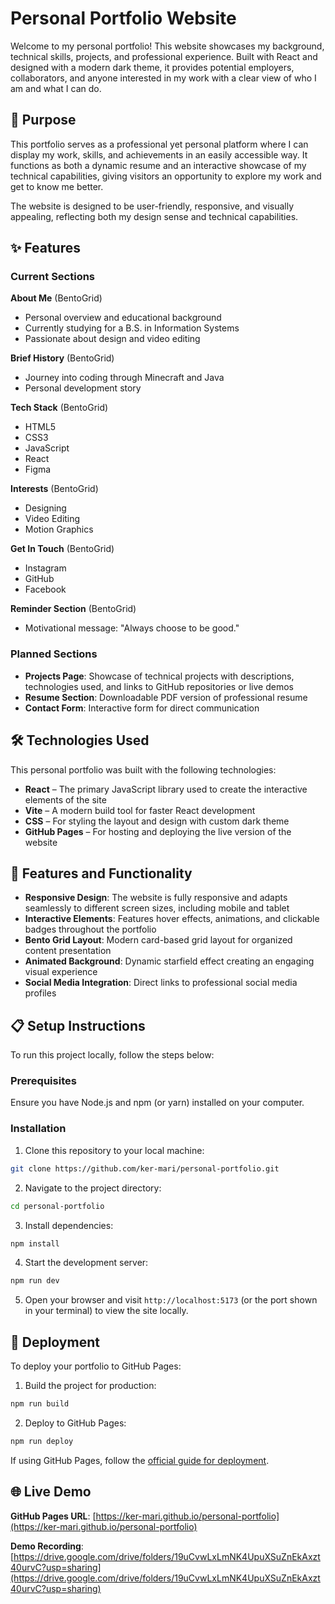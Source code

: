 # Personal Portfolio Website

Welcome to my personal portfolio! This website showcases my background, technical skills, projects, and professional experience. Built with React and designed with a modern dark theme, it provides potential employers, collaborators, and anyone interested in my work with a clear view of who I am and what I can do.

## 🌟 Purpose

This portfolio serves as a professional yet personal platform where I can display my work, skills, and achievements in an easily accessible way. It functions as both a dynamic resume and an interactive showcase of my technical capabilities, giving visitors an opportunity to explore my work and get to know me better.

The website is designed to be user-friendly, responsive, and visually appealing, reflecting both my design sense and technical capabilities.

## ✨ Features

### Current Sections

**About Me** (BentoGrid)
- Personal overview and educational background
- Currently studying for a B.S. in Information Systems
- Passionate about design and video editing

**Brief History** (BentoGrid)
- Journey into coding through Minecraft and Java
- Personal development story

**Tech Stack** (BentoGrid)
- HTML5 
- CSS3
- JavaScript
- React
- Figma

**Interests** (BentoGrid)
- Designing
- Video Editing
- Motion Graphics

**Get In Touch** (BentoGrid)
- Instagram
- GitHub
- Facebook

**Reminder Section** (BentoGrid)
- Motivational message: "Always choose to be good."

### Planned Sections

- **Projects Page**: Showcase of technical projects with descriptions, technologies used, and links to GitHub repositories or live demos
- **Resume Section**: Downloadable PDF version of professional resume
- **Contact Form**: Interactive form for direct communication

## 🛠️ Technologies Used

This personal portfolio was built with the following technologies:

- **React** – The primary JavaScript library used to create the interactive elements of the site
- **Vite** – A modern build tool for faster React development
- **CSS** – For styling the layout and design with custom dark theme
- **GitHub Pages** – For hosting and deploying the live version of the website

## 🎨 Features and Functionality

- **Responsive Design**: The website is fully responsive and adapts seamlessly to different screen sizes, including mobile and tablet
- **Interactive Elements**: Features hover effects, animations, and clickable badges throughout the portfolio
- **Bento Grid Layout**: Modern card-based grid layout for organized content presentation
- **Animated Background**: Dynamic starfield effect creating an engaging visual experience
- **Social Media Integration**: Direct links to professional social media profiles

## 📋 Setup Instructions

To run this project locally, follow the steps below:

### Prerequisites

Ensure you have Node.js and npm (or yarn) installed on your computer.

### Installation

1. Clone this repository to your local machine:
```bash
git clone https://github.com/ker-mari/personal-portfolio.git
```

2. Navigate to the project directory:
```bash
cd personal-portfolio
```

3. Install dependencies:
```bash
npm install
```

4. Start the development server:
```bash
npm run dev
```

5. Open your browser and visit `http://localhost:5173` (or the port shown in your terminal) to view the site locally.

## 🚀 Deployment

To deploy your portfolio to GitHub Pages:

1. Build the project for production:
```bash
npm run build
```

2. Deploy to GitHub Pages:
```bash
npm run deploy
```

If using GitHub Pages, follow the [official guide for deployment](https://docs.github.com/en/pages).

## 🌐 Live Demo

**GitHub Pages URL**: [https://ker-mari.github.io/personal-portfolio](https://ker-mari.github.io/personal-portfolio)

**Demo Recording**: [https://drive.google.com/drive/folders/19uCvwLxLmNK4UpuXSuZnEkAxzt40urvC?usp=sharing](https://drive.google.com/drive/folders/19uCvwLxLmNK4UpuXSuZnEkAxzt40urvC?usp=sharing)

